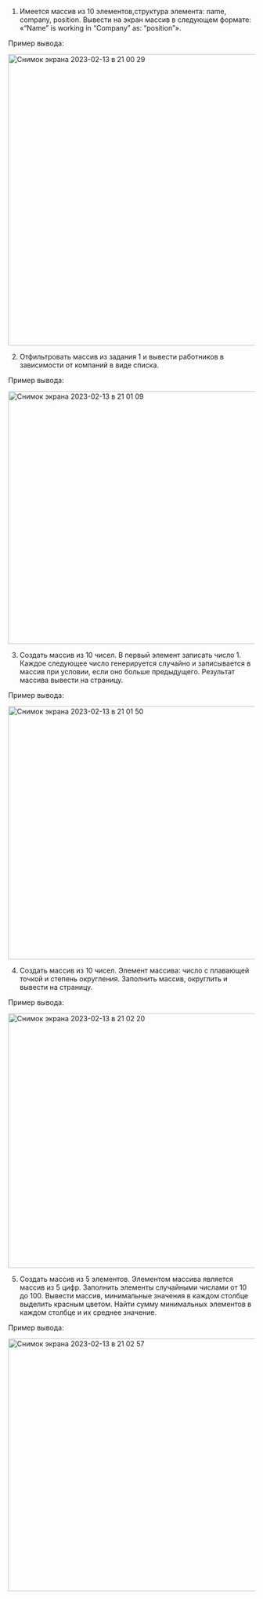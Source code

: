 1. Имеется массив из 10 элементов,структура элемента: name, company, position. 
Вывести на экран массив в следующем формате: «“Name” is working in “Company” as: “position”».

Пример вывода:

<img width="594" alt="Снимок экрана 2023-02-13 в 21 00 29" src="https://user-images.githubusercontent.com/86431195/218562296-951d6cb4-594f-460e-b117-187353c30251.png">

2. Отфильтровать массив из задания 1 и вывести работников в зависимости от компаний в виде списка.

Пример вывода:

<img width="515" alt="Снимок экрана 2023-02-13 в 21 01 09" src="https://user-images.githubusercontent.com/86431195/218562419-dae0eeeb-8f80-4c7d-ae17-521cb381e90e.png">

3. Создать массив из 10 чисел. В первый элемент записать число 1. Каждое следующее число генерируется случайно и записывается в массив при условии, если оно больше предыдущего. Результат массива вывести на страницу.

Пример вывода:

<img width="516" alt="Снимок экрана 2023-02-13 в 21 01 50" src="https://user-images.githubusercontent.com/86431195/218562543-5a34d0d4-557d-4bfd-b58c-4103e2b93418.png">

4. Создать массив из 10 чисел. Элемент массива: число с плавающей точкой и степень округления. Заполнить массив, округлить и вывести на страницу.

Пример вывода:

<img width="519" alt="Снимок экрана 2023-02-13 в 21 02 20" src="https://user-images.githubusercontent.com/86431195/218562638-a38b9b18-f5ca-48b0-ad58-cec83219c50a.png">

5. Создать массив из 5 элементов. Элементом массива является массив из 5 цифр. Заполнить элементы случайными числами от 10 до 100. Вывести массив, минимальные значения в каждом столбце выделить красным цветом. Найти сумму минимальных элементов в каждом столбце и их среднее значение.

Пример вывода:

<img width="515" alt="Снимок экрана 2023-02-13 в 21 02 57" src="https://user-images.githubusercontent.com/86431195/218562757-82b531fb-73a7-4f23-81fd-771413731fbf.png">

